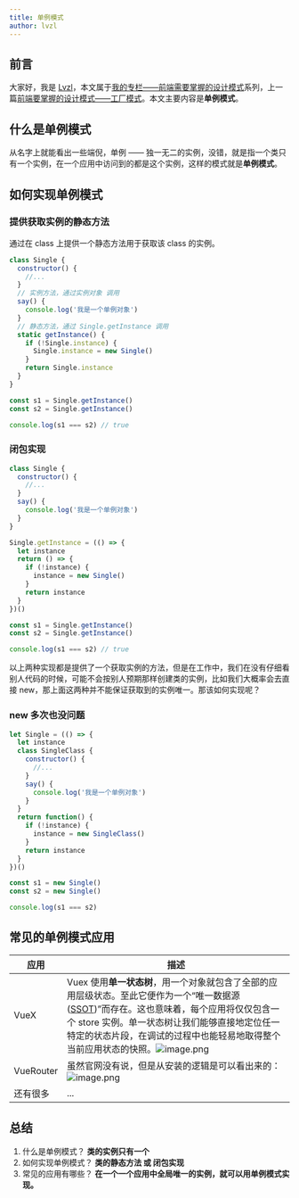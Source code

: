 ```yaml
---
title: 单例模式
author: lvzl
---
```


## 前言
大家好，我是 [Lvzl](https://juejin.cn/user/1055186511205390)，本文属于[我的专栏——前端需要掌握的设计模式](https://juejin.cn/column/7195725894869254202)系列，上一篇[前端要掌握的设计模式——工厂模式](https://juejin.cn/post/7197070078361436221)。本文主要内容是**单例模式**。

## 什么是单例模式
从名字上就能看出一些端倪，单例 —— 独一无二的实例，没错，就是指一个类只有一个实例，在一个应用中访问到的都是这个实例，这样的模式就是**单例模式**。

## 如何实现单例模式
### 提供获取实例的静态方法
通过在 class 上提供一个静态方法用于获取该 class 的实例。
```js
class Single {
  constructor() {
    //...
  }
  // 实例方法，通过实例对象 调用
  say() {
    console.log('我是一个单例对象')
  }
  // 静态方法，通过 Single.getInstance 调用
  static getInstance() {
    if (!Single.instance) {
      Single.instance = new Single()
    }
    return Single.instance
  }
}

const s1 = Single.getInstance()
const s2 = Single.getInstance()

console.log(s1 === s2) // true
```
### 闭包实现
```js
class Single {
  constructor() {
    //...
  }
  say() {
    console.log('我是一个单例对象')
  }
}

Single.getInstance = (() => {
  let instance
  return () => {
    if (!instance) {
      instance = new Single()
    }
    return instance
  }
})()

const s1 = Single.getInstance()
const s2 = Single.getInstance()

console.log(s1 === s2) // true
```
以上两种实现都是提供了一个获取实例的方法，但是在工作中，我们在没有仔细看别人代码的时候，可能不会按别人预期那样创建类的实例，比如我们大概率会去直接 new，那上面这两种并不能保证获取到的实例唯一。那该如何实现呢？

### new 多次也没问题
```js
let Single = (() => {
  let instance
  class SingleClass {
    constructor() {
      //...
    }
    say() {
      console.log('我是一个单例对象')
    }
  }
  return function() {
    if (!instance) {
      instance = new SingleClass()
    }
    return instance
  }
})()

const s1 = new Single()
const s2 = new Single()

console.log(s1 === s2)
```

## 常见的单例模式应用

| 应用 | 描述 |
| --- | --- |
|  VueX | Vuex 使用**单一状态树**，用一个对象就包含了全部的应用层级状态。至此它便作为一个“唯一数据源 ([SSOT](https://en.wikipedia.org/wiki/Single_source_of_truth))”而存在。这也意味着，每个应用将仅仅包含一个 store 实例。单一状态树让我们能够直接地定位任一特定的状态片段，在调试的过程中也能轻易地取得整个当前应用状态的快照。![image.png](https://p6-juejin.byteimg.com/tos-cn-i-k3u1fbpfcp/a653ed7c31444b548b7617ba00a56e49~tplv-k3u1fbpfcp-watermark.image?) |
| VueRouter | 虽然官网没有说，但是从安装的逻辑是可以看出来的：![image.png](https://p6-juejin.byteimg.com/tos-cn-i-k3u1fbpfcp/bd56e182093c40eab73dfd1e055b6247~tplv-k3u1fbpfcp-watermark.image?)|
| 还有很多 | ... |

## 总结
1. 什么是单例模式？
**类的实例只有一个**
2. 如何实现单例模式？
**类的静态方法 或 闭包实现**
4. 常见的应用有哪些？
**在一个一个应用中全局唯一的实例，就可以用单例模式实现。**